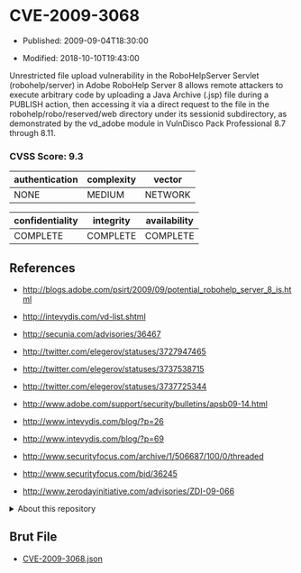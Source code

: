 # CVE-2009-3068

- Published: 2009-09-04T18:30:00

- Modified: 2018-10-10T19:43:00

Unrestricted file upload vulnerability in the RoboHelpServer Servlet (robohelp/server) in Adobe RoboHelp Server 8 allows remote attackers to execute arbitrary code by uploading a Java Archive (.jsp) file during a PUBLISH action, then accessing it via a direct request to the file in the robohelp/robo/reserved/web directory under its sessionid subdirectory, as demonstrated by the vd_adobe module in VulnDisco Pack Professional 8.7 through 8.11.

### CVSS Score: **9.3**

| authentication | complexity | vector |
| --- | --- | --- |
| NONE | MEDIUM | NETWORK |

| confidentiality | integrity | availability |
| --- | --- | --- |
| COMPLETE | COMPLETE | COMPLETE |

## References

* http://blogs.adobe.com/psirt/2009/09/potential_robohelp_server_8_is.html

* http://intevydis.com/vd-list.shtml

* http://secunia.com/advisories/36467

* http://twitter.com/elegerov/statuses/3727947465

* http://twitter.com/elegerov/statuses/3737538715

* http://twitter.com/elegerov/statuses/3737725344

* http://www.adobe.com/support/security/bulletins/apsb09-14.html

* http://www.intevydis.com/blog/?p=26

* http://www.intevydis.com/blog/?p=69

* http://www.securityfocus.com/archive/1/506687/100/0/threaded

* http://www.securityfocus.com/bid/36245

* http://www.zerodayinitiative.com/advisories/ZDI-09-066

<details>
<summary>About this repository</summary> 

  This repository is part of the project [Live Hack CVE](https://github.com/Live-Hack-CVE). Main website can be found [www.live-hack.org](https://www.live-hack.org) 
  
  Made by [Sn0wAlice](https://github.com/Sn0wAlice) for the people that care about security and need to have a feed of the latest CVEs. Hope you enjoy it, don't forget to star the repo and follow me on [Twitter](https://twitter.com/Sn0wAlice) and [Github](https://github.com/Sn0wAlice). And that is my [personnal website](https://www.alice-snow.me/)

  - [Home Page](https://github.com/Live-Hack-CVE)
  - [Framework](https://github.com/Live-Hack-CVE/cve-framework)
  - [CVE database](https://github.com/Live-Hack-CVE/full_database)
  - [Changelog](https://github.com/Live-Hack-CVE/Changelog)
</details>

## Brut File

* [CVE-2009-3068.json](https://raw.githubusercontent.com/Live-Hack-CVE/full_database/main/cves/2009/CVE-2009-3068.json)

